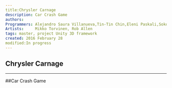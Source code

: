 ```yaml
---
title:Chrysler Carnage
description: Car Crash Game
authors:
Programmers: Alejandro Saura Villanueva,Tin-Tin Chin,Eleni Paskali,Sokol Murturi
Artists:     Mikko Torvinen, Rob Allen
tags: master, project Unity 3D framework
created: 2016 February 28
modified:In progress
---
```

Chrysler Carnage
---------
---------
##Car Crash Game








